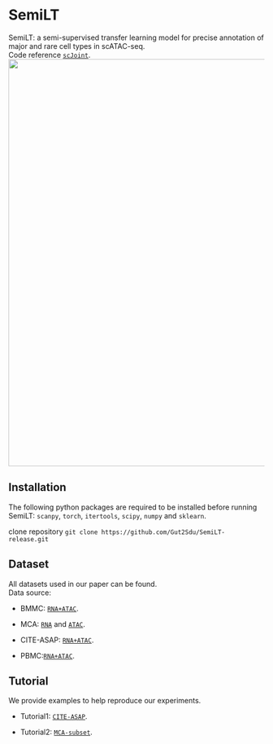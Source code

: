 # SemiLT
SemiLT: a semi-supervised transfer learning model for precise annotation of major and rare cell types in scATAC-seq.<br>
Code reference [`scJoint`](https://github.com/SydneyBioX/scJoint).<br>
<img src="https://github.com/Gut2Sdu/SemiLT/blob/main/Supplementary%20Information/SemiLT.jpg" width="800px">

## Installation
The following python packages are required to be installed before running SemiLT: 
`scanpy`, `torch`, `itertools`, `scipy`, `numpy` and `sklearn`.

clone repository
`git clone https://github.com/Gut2Sdu/SemiLT-release.git`


## Dataset
All datasets used in our paper can be found.<br>
Data source: <br>

* BMMC: [`RNA+ATAC`](https://www.ncbi.nlm.nih.gov/geo/query/acc.cgi?acc=GSE194122).<br>

* MCA: [`RNA`](https://tabula-muris.ds.czbiohub.org/) and [`ATAC`](https://atlas.gs.washington.edu/mouse-atac/).<br>

* CITE-ASAP: [`RNA+ATAC`](https://github.com/SydneyBioX/scJoint).<br>

* PBMC:[`RNA+ATAC`](https://stuartlab.org/signac/articles/pbmc_vignette).

## Tutorial
We provide examples to help reproduce our experiments.<br>
* Tutorial1: [`CITE-ASAP`](https://github.com/Gut2Sdu/SemiLT/blob/main/tutorial/CITE-seq%20and%20ASAP-seq%20integration%20using%20SemiLT.ipynb).<br>

* Tutorial2: [`MCA-subset`](https://github.com/Gut2Sdu/SemiLT/blob/main/tutorial/MCA-subset%20dataset%20integration%20using%20SemiLT.ipynb).<br>
